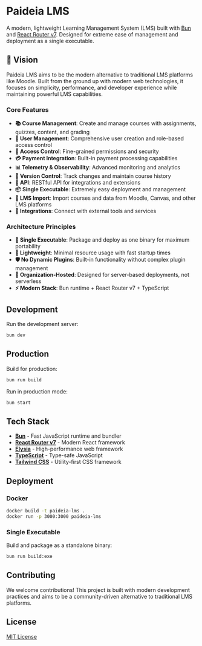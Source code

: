 # Paideia LMS

A modern, lightweight Learning Management System (LMS) built with [Bun](https://bun.sh) and [React Router v7](https://reactrouter.com/). Designed for extreme ease of management and deployment as a single executable.

## 🎯 Vision

Paideia LMS aims to be the modern alternative to traditional LMS platforms like Moodle. Built from the ground up with modern web technologies, it focuses on simplicity, performance, and developer experience while maintaining powerful LMS capabilities.

### Core Features

- **📚 Course Management**: Create and manage courses with assignments, quizzes, content, and grading
- **👥 User Management**: Comprehensive user creation and role-based access control
- **🔐 Access Control**: Fine-grained permissions and security
- **💳 Payment Integration**: Built-in payment processing capabilities
- **📊 Telemetry & Observability**: Advanced monitoring and analytics
- **🔄 Version Control**: Track changes and maintain course history
- **🔌 API**: RESTful API for integrations and extensions
- **📦 Single Executable**: Extremely easy deployment and management
- **🔄 LMS Import**: Import courses and data from Moodle, Canvas, and other LMS platforms
- **🔗 Integrations**: Connect with external tools and services

### Architecture Principles

- **🚀 Single Executable**: Package and deploy as one binary for maximum portability
- **🐰 Lightweight**: Minimal resource usage with fast startup times
- **🛡️ No Dynamic Plugins**: Built-in functionality without complex plugin management
- **🏢 Organization-Hosted**: Designed for server-based deployments, not serverless
- **⚡ Modern Stack**: Bun runtime + React Router v7 + TypeScript

## Development

Run the development server:

```sh
bun dev
```

## Production

Build for production:

```sh
bun run build
```

Run in production mode:

```sh
bun start
```

## Tech Stack

- **[Bun](https://bun.sh)** - Fast JavaScript runtime and bundler
- **[React Router v7](https://reactrouter.com/)** - Modern React framework
- **[Elysia](https://elysiajs.com)** - High-performance web framework
- **[TypeScript](https://typescriptlang.org/)** - Type-safe JavaScript
- **[Tailwind CSS](https://tailwindcss.com/)** - Utility-first CSS framework

## Deployment

### Docker

```sh
docker build -t paideia-lms .
docker run -p 3000:3000 paideia-lms
```

### Single Executable

Build and package as a standalone binary:

```sh
bun run build:exe
```

## Contributing

We welcome contributions! This project is built with modern development practices and aims to be a community-driven alternative to traditional LMS platforms.

## License

[MIT License](LICENSE)
